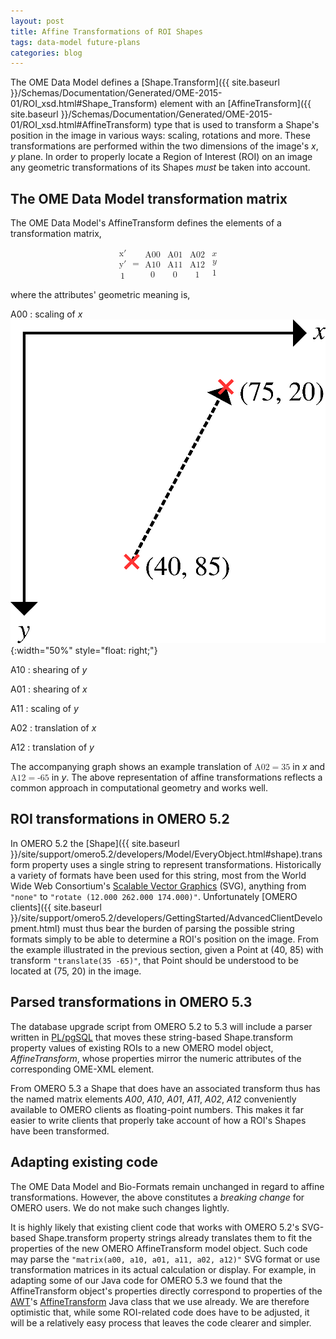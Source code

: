 ```yaml
---
layout: post
title: Affine Transformations of ROI Shapes
tags: data-model future-plans
categories: blog
---
```

<script type="text/javascript"
  src="https://cdn.mathjax.org/mathjax/latest/MathJax.js?config=MML_HTMLorMML">
</script>

The OME Data Model defines a
[Shape.Transform]({{ site.baseurl }}/Schemas/Documentation/Generated/OME-2015-01/ROI_xsd.html#Shape_Transform)
element with an
[AffineTransform]({{ site.baseurl }}/Schemas/Documentation/Generated/OME-2015-01/ROI_xsd.html#AffineTransform)
type that is used to transform a Shape's position in the image in
various ways: scaling, rotations and more. These transformations are
performed within the two dimensions of the image's *x*, *y* plane. In
order to properly locate a Region of Interest (ROI) on an image any
geometric transformations of its Shapes *must* be taken into account.


## The OME Data Model transformation matrix

The OME Data Model's AffineTransform defines the elements of a
transformation matrix,

<math display="block">
  <mfenced open='[' close=']' separators=''>
    <mtable>
      <mtr>
        <mtd><mi mathvariant="italic">x&prime;</mi></mtd>
      </mtr>
      <mtr>
        <mtd><mi mathvariant="italic">y&prime;</mi></mtd>
      </mtr>
      <mtr>
        <mtd><mn>1</mn></mtd>
      </mtr>
    </mtable>
  </mfenced>
  <mo>=</mo>
  <mfenced open='[' close=']' separators=''>
    <mtable>
      <mtr>
        <mtd><mi mathvariant="italic">A00</mi></mtd>
        <mtd><mi mathvariant="italic">A01</mi></mtd>
        <mtd><mi mathvariant="italic">A02</mi></mtd>
      </mtr>
      <mtr>
        <mtd><mi mathvariant="italic">A10</mi></mtd>
        <mtd><mi mathvariant="italic">A11</mi></mtd>
        <mtd><mi mathvariant="italic">A12</mi></mtd>
      </mtr>
      <mtr>
        <mtd><mn>0</mn></mtd>
        <mtd><mn>0</mn></mtd>
        <mtd><mn>1</mn></mtd>
      </mtr>
    </mtable>
  </mfenced>
  <mfenced open='[' close=']' separators=''>
    <mtable>
      <mtr>
        <mtd><mi>x</mi></mtd>
      </mtr>
      <mtr>
        <mtd><mi>y</mi></mtd>
      </mtr>
      <mtr>
        <mtd><mn>1</mn></mtd>
      </mtr>
    </mtable>
  </mfenced>
</math>

where the attributes' geometric meaning is,

A00
: scaling of *x* ![an example translation](/images/translation-transform.png){:width="50%" style="float: right;"}

A10
: shearing of *y*

A01
: shearing of *x*

A11
: scaling of *y*

A02
: translation of *x*

A12
: translation of *y*

The accompanying graph shows an example translation of <math display="inline"><mi mathvariant="italic">A02</mi><mo>=</mo><mn>35</mn></math> in *x* and <math display="inline"><mi mathvariant="italic">A12</mi><mo>=</mo><mn>-65</mn></math> in *y*. The
above representation of affine transformations reflects a common
approach in computational geometry and works well.


## ROI transformations in OMERO 5.2

In OMERO 5.2 the
[Shape]({{ site.baseurl }}/site/support/omero5.2/developers/Model/EveryObject.html#shape).transform
property uses a single string to represent transformations. Historically
a variety of formats have been used for this string, most from the World
Wide Web Consortium's [Scalable Vector
Graphics](https://www.w3.org/TR/SVG/coords.html#TransformAttribute)
(SVG), anything from `"none"` to `"rotate (12.000 262.000 174.000)"`.
Unfortunately [OMERO
clients]({{ site.baseurl }}/site/support/omero5.2/developers/GettingStarted/AdvancedClientDevelopment.html)
must thus bear the burden of parsing the possible string formats simply
to be able to determine a ROI's position on the image. From the example
illustrated in the previous section, given a Point at (40, 85) with
transform `"translate(35 -65)"`, that Point should be understood to be
located at (75, 20) in the image.


## Parsed transformations in OMERO 5.3

The database upgrade script from OMERO 5.2 to 5.3 will include a parser
written in
[PL/pgSQL](http://www.postgresql.org/docs/9.3/static/plpgsql.html) that
moves these string-based Shape.transform property values of existing
ROIs to a new OMERO model object, *AffineTransform*, whose properties
mirror the numeric attributes of the corresponding OME-XML element.

From OMERO 5.3 a Shape that does have an associated transform thus has
the named matrix elements *A00*, *A10*, *A01*, *A11*, *A02*, *A12*
conveniently available to OMERO clients as floating-point numbers. This
makes it far easier to write clients that properly take account of how a
ROI's Shapes have been transformed.


## Adapting existing code

The OME Data Model and Bio-Formats remain unchanged in regard to affine
transformations. However, the above constitutes a *breaking change* for
OMERO users. We do not make such changes lightly.

It is highly likely that existing client code that works with OMERO
5.2's SVG-based Shape.transform property strings already translates them
to fit the properties of the new OMERO AffineTransform model object.
Such code may parse the `"matrix(a00, a10, a01, a11, a02, a12)"` SVG
format or use transformation matrices in its actual calculation or
display. For example, in adapting some of our Java code for OMERO 5.3 we
found that the AffineTransform object's properties directly correspond
to properties of the
[AWT](http://docs.oracle.com/javase/7/docs/technotes/guides/awt/index.html)'s
[AffineTransform](http://docs.oracle.com/javase/7/docs/api/java/awt/geom/AffineTransform.html)
Java class that we use already. We are therefore optimistic that, while
some ROI-related code does have to be adjusted, it will be a relatively
easy process that leaves the code clearer and simpler.
